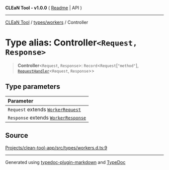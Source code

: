**CLEaN Tool - v1.0.0** ( [Readme](../../../README.md) \| API )

***

[CLEaN Tool](../../../modules.md) / [types/workers](../README.md) / Controller

# Type alias: Controller`<Request, Response>`

> **Controller**\<`Request`, `Response`\>: `Record`\<`Request`\[`"method"`\], [`RequestHandler`](RequestHandler.md)\<`Request`, `Response`\>\>

## Type parameters

| Parameter |
| :------ |
| `Request` extends [`WorkerRequest`](../interfaces/WorkerRequest.md) |
| `Response` extends [`WorkerResponse`](WorkerResponse.md) |

## Source

[Projects/clean-tool-app/src/types/workers.d.ts:9](https://github.com/yuckyh/clean-tool-app/)

***

Generated using [typedoc-plugin-markdown](https://www.npmjs.com/package/typedoc-plugin-markdown) and [TypeDoc](https://typedoc.org/)
